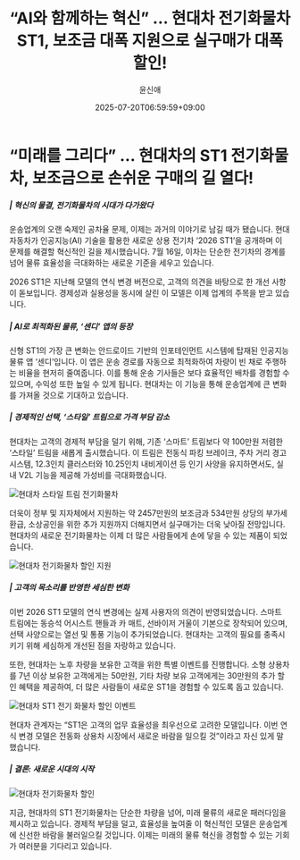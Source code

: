 ﻿---
title: "“AI와 함께하는 혁신” … 현대차 전기화물차 ST1, 보조금 대폭 지원으로 실구매가 대폭 할인!"
description: "## AI 물류 앱 탑재해 효율성 강화 ‘스타일’ 트림 추가로 가격 부담↓ 노후차 교체 고객 대상 할인 혜택 ..."
date: 2025-07-20T06:59:59+09:00
author: "윤신애"
categories: ["automotive"]
tags: ["뉴스", "이슈", "2026 ST1", "ST1", "상용차", "현대자동차", "전기화물차", "물류효율성"]
hash: 4c84c617
source_url: "https://www.reportera.co.kr/car/hyundai-motor-2026-st1/"
url: "/automotive/aiwa-hamggehaneun-hyeogsin-hyeondaeca/"
images: ["https://imagedelivery.net/BhPWbivJAhTvor9c-8lV2w/414adf06-7361-41f8-38c6-f700bb2df800/public", "https://imagedelivery.net/BhPWbivJAhTvor9c-8lV2w/70fbae83-7944-4bde-c732-80a2058aff00/public", "https://imagedelivery.net/BhPWbivJAhTvor9c-8lV2w/a418c5ed-7850-4059-5941-d11e6925c400/public", "https://imagedelivery.net/BhPWbivJAhTvor9c-8lV2w/0a56ab82-0843-4e67-70c7-ad6c48c46000/public"]
thumbnail: "https://imagedelivery.net/BhPWbivJAhTvor9c-8lV2w/414adf06-7361-41f8-38c6-f700bb2df800/public"
image: "https://imagedelivery.net/BhPWbivJAhTvor9c-8lV2w/414adf06-7361-41f8-38c6-f700bb2df800/public"
featured_image: "https://imagedelivery.net/BhPWbivJAhTvor9c-8lV2w/414adf06-7361-41f8-38c6-f700bb2df800/public"
image_width: 1200
image_height: 630
slug: "aiwa-hamggehaneun-hyeogsin-hyeondaeca"
type: "post"
layout: "single"
news_keywords: "뉴스, 이슈, 2026 ST1, ST1, 상용차"
robots: "index, follow"
draft: false
---

# “미래를 그리다” … 현대차의 ST1 전기화물차, 보조금으로 손쉬운 구매의 길 열다!

##### | 혁신의 물결, 전기화물차의 시대가 다가왔다

운송업계의 오랜 숙제인 공차율 문제, 이제는 과거의 이야기로 남길 때가 됐습니다. 현대자동차가 인공지능(AI) 기술을 활용한 새로운 상용 전기차 ‘2026 ST1’을 공개하며 이 문제를 해결할 혁신적인 길을 제시했습니다. 7월 16일, 이차는 단순한 전기차의 경계를 넘어 물류 효율성을 극대화하는 새로운 기준을 세우고 있습니다.

2026 ST1은 지난해 모델의 연식 변경 버전으로, 고객의 의견을 바탕으로 한 개선 사항이 돋보입니다. 경제성과 실용성을 동시에 살린 이 모델은 이제 업계의 주목을 받고 있습니다.

##### | AI로 최적화된 물류, ‘센디’ 앱의 등장

신형 ST1의 가장 큰 변화는 안드로이드 기반의 인포테인먼트 시스템에 탑재된 인공지능 물류 앱 ‘센디’입니다. 이 앱은 운송 경로를 자동으로 최적화하여 차량이 빈 채로 주행하는 비율을 현저히 줄여줍니다. 이를 통해 운송 기사들은 보다 효율적인 배차를 경험할 수 있으며, 수익성 또한 높일 수 있게 됩니다. 현대차는 이 기능을 통해 운송업계에 큰 변화를 가져올 것으로 기대하고 있습니다.

##### | 경제적인 선택, ‘스타일’ 트림으로 가격 부담 감소

현대차는 고객의 경제적 부담을 덜기 위해, 기존 ‘스마트’ 트림보다 약 100만원 저렴한 ‘스타일’ 트림을 새롭게 출시했습니다. 이 트림은 전동식 파킹 브레이크, 주차 거리 경고 시스템, 12.3인치 클러스터와 10.25인치 내비게이션 등 인기 사양을 유지하면서도, 실내 V2L 기능을 제공해 가성비를 극대화했습니다.


![현대차 스타일 트림 전기화물차](https://imagedelivery.net/BhPWbivJAhTvor9c-8lV2w/0a56ab82-0843-4e67-70c7-ad6c48c46000/public)


더욱이 정부 및 지자체에서 지원하는 약 2457만원의 보조금과 534만원 상당의 부가세 환급, 소상공인을 위한 추가 지원까지 더해지면서 실구매가는 더욱 낮아질 전망입니다. 현대차의 새로운 전기화물차는 이제 더 많은 사람들에게 손에 닿을 수 있는 제품이 되었습니다.


![현대차 전기화물차 할인 지원](https://imagedelivery.net/BhPWbivJAhTvor9c-8lV2w/70fbae83-7944-4bde-c732-80a2058aff00/public)


##### | 고객의 목소리를 반영한 세심한 변화

이번 2026 ST1 모델의 연식 변경에는 실제 사용자의 의견이 반영되었습니다. 스마트 트림에는 동승석 어시스트 핸들과 카 매트, 선바이저 거울이 기본으로 장착되어 있으며, 선택 사양으로는 열선 및 통풍 기능이 추가되었습니다. 현대차는 고객의 필요를 충족시키기 위해 세심하게 개선된 점을 자랑하고 있습니다.

또한, 현대차는 노후 차량을 보유한 고객을 위한 특별 이벤트를 진행합니다. 소형 상용차를 7년 이상 보유한 고객에게는 50만원, 기타 차량 보유 고객에게는 30만원의 추가 할인 혜택을 제공하여, 더 많은 사람들이 새로운 ST1을 경험할 수 있도록 돕고 있습니다.


![현대차 ST1 전기 화물차 할인 이벤트](https://imagedelivery.net/BhPWbivJAhTvor9c-8lV2w/a418c5ed-7850-4059-5941-d11e6925c400/public)


현대차 관계자는 “ST1은 고객의 업무 효율성을 최우선으로 고려한 모델입니다. 이번 연식 변경 모델은 전동화 상용차 시장에서 새로운 바람을 일으킬 것”이라고 자신 있게 말했습니다.

##### | 결론: 새로운 시대의 시작


![현대차 전기화물차 할인](https://imagedelivery.net/BhPWbivJAhTvor9c-8lV2w/414adf06-7361-41f8-38c6-f700bb2df800/public)


지금, 현대차의 ST1 전기화물차는 단순한 차량을 넘어, 미래 물류의 새로운 패러다임을 제시하고 있습니다. 경제적 부담을 덜고, 효율성을 높여줄 이 혁신적인 모델은 운송업계에 신선한 바람을 불러일으킬 것입니다. 이제는 미래의 물류 혁신을 경험할 수 있는 기회가 여러분을 기다리고 있습니다.

